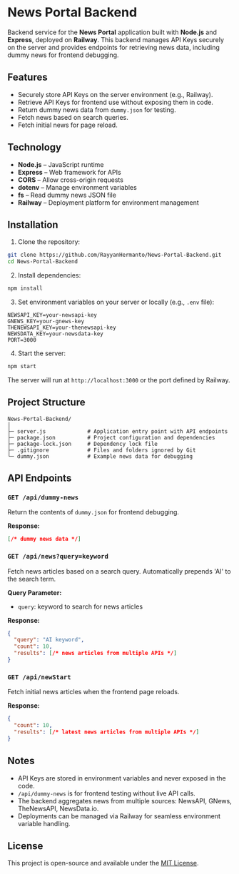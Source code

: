 # News Portal Backend

Backend service for the **News Portal** application built with **Node.js** and **Express**, deployed on **Railway**. This backend manages API Keys securely on the server and provides endpoints for retrieving news data, including dummy news for frontend debugging.

## Features

* Securely store API Keys on the server environment (e.g., Railway).
* Retrieve API Keys for frontend use without exposing them in code.
* Return dummy news data from `dummy.json` for testing.
* Fetch news based on search queries.
* Fetch initial news for page reload.

## Technology

* **Node.js** – JavaScript runtime
* **Express** – Web framework for APIs
* **CORS** – Allow cross-origin requests
* **dotenv** – Manage environment variables
* **fs** – Read dummy news JSON file
* **Railway** – Deployment platform for environment management

## Installation

1. Clone the repository:

```bash
git clone https://github.com/RayyanHermanto/News-Portal-Backend.git
cd News-Portal-Backend
```

2. Install dependencies:

```bash
npm install
```

3. Set environment variables on your server or locally (e.g., `.env` file):

```env
NEWSAPI_KEY=your-newsapi-key
GNEWS_KEY=your-gnews-key
THENEWSAPI_KEY=your-thenewsapi-key
NEWSDATA_KEY=your-newsdata-key
PORT=3000
```

4. Start the server:

```bash
npm start
```

The server will run at `http://localhost:3000` or the port defined by Railway.

## Project Structure

```
News-Portal-Backend/
│
├─ server.js             # Application entry point with API endpoints
├─ package.json          # Project configuration and dependencies
├─ package-lock.json     # Dependency lock file
├─ .gitignore            # Files and folders ignored by Git
└─ dummy.json            # Example news data for debugging
```

## API Endpoints

### `GET /api/dummy-news`

Return the contents of `dummy.json` for frontend debugging.

**Response:**

```json
[/* dummy news data */]
```

### `GET /api/news?query=keyword`

Fetch news articles based on a search query. Automatically prepends 'AI' to the search term.

**Query Parameter:**

* `query`: keyword to search for news articles

**Response:**

```json
{
  "query": "AI keyword",
  "count": 10,
  "results": [/* news articles from multiple APIs */]
}
```

### `GET /api/newStart`

Fetch initial news articles when the frontend page reloads.

**Response:**

```json
{
  "count": 10,
  "results": [/* latest news articles from multiple APIs */]
}
```

## Notes

* API Keys are stored in environment variables and never exposed in the code.
* `/api/dummy-news` is for frontend testing without live API calls.
* The backend aggregates news from multiple sources: NewsAPI, GNews, TheNewsAPI, NewsData.io.
* Deployments can be managed via Railway for seamless environment variable handling.

## License

This project is open-source and available under the [MIT License](LICENSE).
